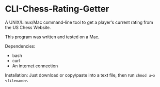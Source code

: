 # CLI-Chess-Rating-Getter
A UNIX/Linux/Mac command-line tool to get a player's current rating from the US Chess Website.

This program was written and tested on a Mac.

Dependencies:
 - bash
 - curl
 - An internet connection

Installation:
Just download or copy/paste into a text file, then run `chmod u+x <filename>`.
